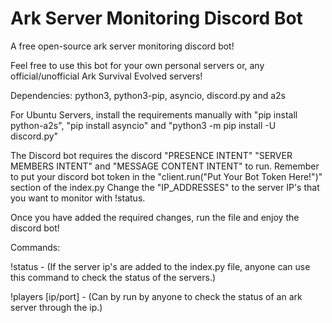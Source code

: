 # Ark Server Monitoring Discord Bot
A free open-source ark server monitoring discord bot! 

Feel free to use this bot for your own personal servers or, any official/unofficial Ark Survival Evolved servers! 

Dependencies: python3, python3-pip, asyncio, discord.py and a2s

For Ubuntu Servers, install the requirements manually with "pip install python-a2s", "pip install asyncio" and "python3 -m pip install -U discord.py"

The Discord bot requires the discord "PRESENCE INTENT" "SERVER MEMBERS INTENT" and "MESSAGE CONTENT INTENT" to run. 
Remember to put your discord bot token in the "client.run("Put Your Bot Token Here!")" section of the index.py
Change the "IP_ADDRESSES" to the server IP's that you want to monitor with !status. 

Once you have added the required changes, run the file and enjoy the discord bot! 


Commands: 

  !status - (If the server ip's are added to the index.py file, anyone can use this command to check the status of the servers.) 
  
  !players [ip/port] - (Can by run by anyone to check the status of an ark server through the ip.) 
